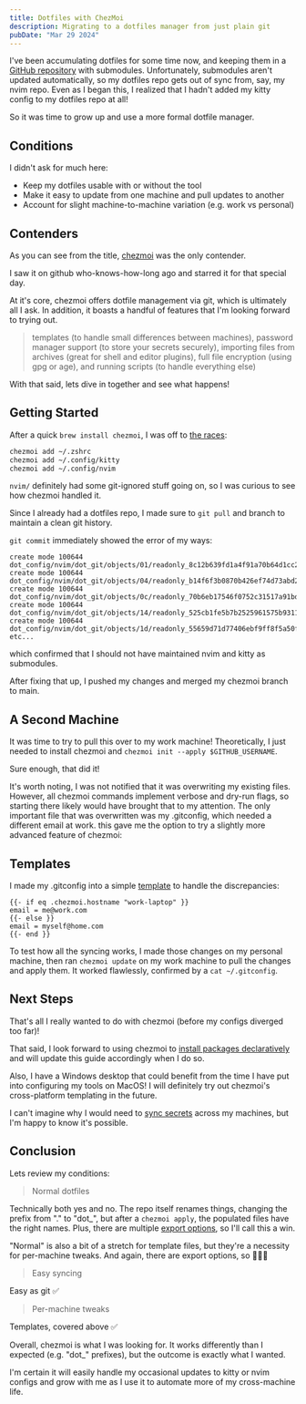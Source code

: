 ```yaml
---
title: Dotfiles with ChezMoi
description: Migrating to a dotfiles manager from just plain git
pubDate: "Mar 29 2024"
---
```


I've been accumulating dotfiles for some time now, and keeping them in a [GitHub repository](https://github.com/r-cha/dotfiles) with submodules.
Unfortunately, submodules aren't updated automatically, so my dotfiles repo gets out of sync from, say, my nvim repo.
Even as I began this, I realized that I hadn't added my kitty config to my dotfiles repo at all!

So it was time to grow up and use a more formal dotfile manager.

## Conditions

I didn't ask for much here:
- Keep my dotfiles usable with or without the tool
- Make it easy to update from one machine and pull updates to another
- Account for slight machine-to-machine variation (e.g. work vs personal)

## Contenders

As you can see from the title, [chezmoi](https://github.com/twpayne/chezmoi) was the only contender.

I saw it on github who-knows-how-long ago and starred it for that special day.

At it's core, chezmoi offers dotfile management via git, which is ultimately all I ask.
In addition, it boasts a handful of features that I'm looking forward to trying out.
> templates (to handle small differences between machines),
> password manager support (to store your secrets securely),
> importing files from archives (great for shell and editor plugins), 
> full file encryption (using gpg or age),
> and running scripts (to handle everything else)

With that said, lets dive in together and see what happens!

## Getting Started

After a quick `brew install chezmoi`, I was off to [the races](https://www.chezmoi.io/quick-start/):

```sh
chezmoi add ~/.zshrc
chezmoi add ~/.config/kitty
chezmoi add ~/.config/nvim
```

`nvim/` definitely had some git-ignored stuff going on, so I was curious to see how chezmoi handled it.

Since I already had a dotfiles repo, I made sure to `git pull` and branch to maintain a clean git history.

`git commit` immediately showed the error of my ways:

```
create mode 100644 dot_config/nvim/dot_git/objects/01/readonly_8c12b639fd1a4f91a70b64d1cc2f73b4adf2f8
create mode 100644 dot_config/nvim/dot_git/objects/04/readonly_b14f6f3b0870b426ef74d73abd2e30eeb0d4d9
create mode 100644 dot_config/nvim/dot_git/objects/0c/readonly_70b6eb17546f0752c31517a91bde7863988b85
create mode 100644 dot_config/nvim/dot_git/objects/14/readonly_525cb1fe5b7b2525961575b9311cade6c43e7f
create mode 100644 dot_config/nvim/dot_git/objects/1d/readonly_55659d71d77406ebf9ff8f5a50ffce17c7faab
etc...
```

which confirmed that I should not have maintained nvim and kitty as submodules.

After fixing that up, I pushed my changes and merged my chezmoi branch to main.

## A Second Machine

It was time to try to pull this over to my work machine!
Theoretically, I just needed to install chezmoi and `chezmoi init --apply $GITHUB_USERNAME`.

Sure enough, that did it!

It's worth noting, I was not notified that it was overwriting my existing files.
However, all chezmoi commands implement verbose and dry-run flags, so starting there likely would have brought that to my attention.
The only important file that was overwritten was my .gitconfig, which needed a different email at work.
this gave me the option to try a slightly more advanced feature of chezmoi:

## Templates

I made my .gitconfig into a simple [template](https://www.chezmoi.io/user-guide/manage-machine-to-machine-differences/) to handle the discrepancies:

```
{{- if eq .chezmoi.hostname "work-laptop" }}
email = me@work.com
{{- else }}
email = myself@home.com
{{- end }}
```

To test how all the syncing works, I made those changes on my personal machine, then ran `chezmoi update` on my work machine to pull the changes and apply them.
It worked flawlessly, confirmed by a `cat ~/.gitconfig`.

## Next Steps

That's all I really wanted to do with chezmoi (before my configs diverged too far)!

That said, I look forward to using chezmoi to [install packages declaratively](https://www.chezmoi.io/user-guide/advanced/install-packages-declaratively/) and will update this guide accordingly when I do so.

Also, I have a Windows desktop that could benefit from the time I have put into configuring my tools on MacOS!
I will definitely try out chezmoi's cross-platform templating in the future.

I can't imagine why I would need to [sync secrets](https://www.chezmoi.io/user-guide/password-managers/) across my machines, but I'm happy to know it's possible.

## Conclusion

Lets review my conditions:

> Normal dotfiles

Technically both yes and no.
The repo itself renames things, changing the prefix from "." to "dot_",
but after a `chezmoi apply`, the populated files have the right names.
Plus, there are multiple [export options](https://www.chezmoi.io/user-guide/advanced/migrate-away-from-chezmoi/), so I'll call this a win.

"Normal" is also a bit of a stretch for template files, but they're a necessity for per-machine tweaks.
And again, there are export options, so 🤷🏼‍♂️

> Easy syncing

Easy as git ✅

> Per-machine tweaks

Templates, covered above ✅


Overall, chezmoi is what I was looking for.
It works differently than I expected (e.g. "dot_" prefixes), but the outcome is exactly what I wanted.

I'm certain it will easily handle my occasional updates to kitty or nvim configs
and grow with me as I use it to automate more of my cross-machine life.

